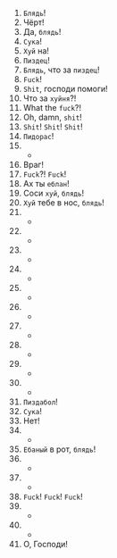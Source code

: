 1. `Блядь`!
2. Чёрт!
3. Да, `блядь`!
4. `Сука`!
5. `Хуй` на!
6. `Пиздец`!
7. `Блядь`, что за `пиздец`!
8. `Fuck`!
9. `Shit`, господи помоги!
10. Что за `хуйня`?!
11. What the `fuck`?!
12. Oh, damn, `shit`!
13. `Shit`! `Shit`! `Shit`!
14. `Пидорас`!
15. -
16. Враг!
17. `Fuck`?! `Fuck`!
18. Ах ты `еблан`!
19. Соси `хуй`, `блядь`!
20. `Хуй` тебе в нос, `блядь`!
21. -
22. -
23. -
24. -
25. -
26. -
27. -
28. -
29. -
30. -
31. `Пиздабол`!
32. `Сука`!
33. Нет!
34. -
35. `Ебаный` в рот, `блядь`!
36. -
37. -
38. `Fuck`! `Fuck`! `Fuck`!
39. -
40. -
41. О, Господи!